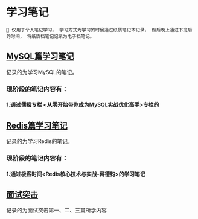 # 学习笔记
`🚀 仅用于个人笔记学习。
学习方式为学习的时候通过纸质笔记本记录，
然后晚上通过下班后的时间，
将纸质档笔记记录为电子档笔记。`
## [MySQL篇学习笔记](MySQL篇/README.md)
记录的为学习MySQL的笔记。
### 现阶段的笔记内容有：
####    1.通过儒猿专栏 <从零开始带你成为MySQL实战优化高手>专栏的
## [Redis篇学习笔记](Redis篇/README.md)
记录的为学习Redis的笔记。
### 现阶段的笔记内容有：
####    1.通过极客时间<Redis核心技术与实战-蒋德钧>的学习笔记
## [面试突击](面试突击/README.md)
记录的为面试突击第一、二、三篇所学内容